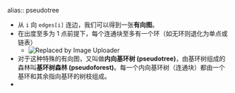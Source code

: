 alias:: pseudotree

- 从 `i` 向 `edges[i]` 连边，我们可以得到一张**有向图**。
- 在出度至多为 1 点前提下，每个连通块至多有一个环（如无环则退化为单点或链表）
	- ![Replaced by Image Uploader](https://vip2.loli.io/2022/08/09/dGpycI8WCwKBOMR.png)
- 对于这种特殊的有向图，又叫做**内向基环树 (pseudotree)**，由基环树组成的森林叫**基环树森林 (pseudoforest)**。每一个内向基环树（连通块）都由一个基环和其余指向基环的树枝组成。
-